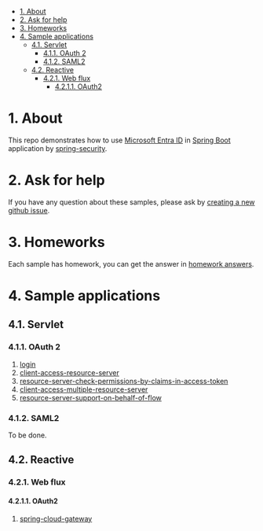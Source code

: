- [1. About](#1-about)
- [2. Ask for help](#2-ask-for-help)
- [3. Homeworks](#3-homeworks)
- [4. Sample applications](#4-sample-applications)
    * [4.1. Servlet](#41-servlet)
        + [4.1.1. OAuth 2](#411-oauth-2)
        + [4.1.2. SAML2](#412-saml2)
    * [4.2. Reactive](#42-reactive)
        + [4.2.1. Web flux](#421-web-flux)
            - [4.2.1.1. OAuth2](#4211-oauth2)








# 1. About
This repo demonstrates how to use [Microsoft Entra ID](https://microsoft.com/security/business/identity-access/microsoft-entra-id) in [Spring Boot](https://spring.io/projects/spring-boot) application by [spring-security](https://github.com/spring-projects/spring-security).

# 2. Ask for help
If you have any question about these samples, please ask by [creating a new github issue](https://github.com/Azure-Samples/azure-spring-boot-samples/issues/new).

# 3. Homeworks
Each sample has homework, you can get the answer in [homework answers](homework-answers.md).

# 4. Sample applications

## 4.1. Servlet

### 4.1.1. OAuth 2

1. [login](./servlet/oauth2/login.md)
2. [client-access-resource-server](./servlet/oauth2/client-access-resource-server.md)
3. [resource-server-check-permissions-by-claims-in-access-token](./servlet/oauth2/resource-server-check-permissions-by-claims-in-access-token.md)
4. [client-access-multiple-resource-server](./servlet/oauth2/client-access-multiple-resource-server.md)
5. [resource-server-support-on-behalf-of-flow](./servlet/oauth2/resource-server-support-on-behalf-of-flow.md)

### 4.1.2. SAML2
To be done.

## 4.2. Reactive

### 4.2.1. Web flux

#### 4.2.1.1. OAuth2

1. [spring-cloud-gateway](./reactive/webflux/oauth2/spring-cloud-gateway.md)


